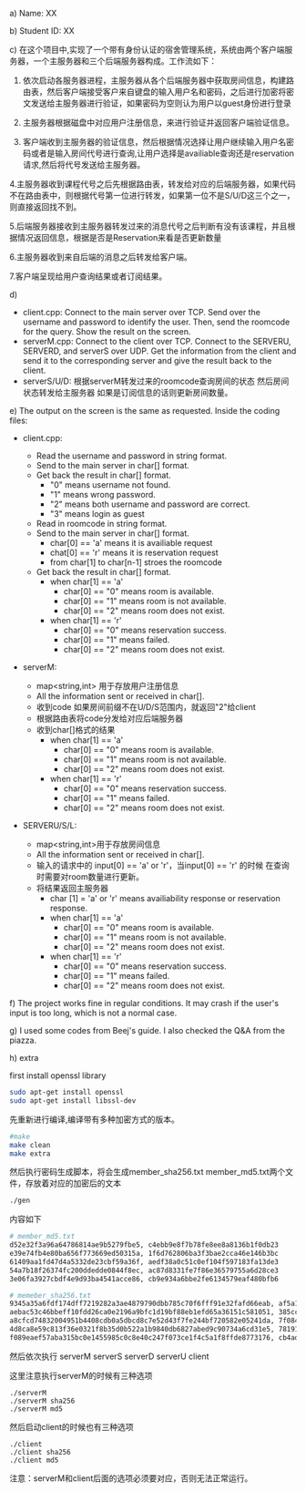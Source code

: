 a) Name: XX

b) Student ID: XX

c) 在这个项目中,实现了一个带有身份认证的宿舍管理系统，系统由两个客户端服务器，一个主服务器和三个后端服务器构成。工作流如下：

1. 依次启动各服务器进程，主服务器从各个后端服务器中获取房间信息，构建路由表，然后客户端接受客户来自键盘的输入用户名和密码，之后进行加密将密文发送给主服务器进行验证，如果密码为空则认为用户以guest身份进行登录

2. 主服务器根据磁盘中对应用户注册信息，来进行验证并返回客户端验证信息。

3. 客户端收到主服务器的验证信息，然后根据情况选择让用户继续输入用户名密码或者是输入房间代号进行查询,让用户选择是availiable查询还是reservation请求,然后将代号发送给主服务器。

4.主服务器收到课程代号之后先根据路由表，转发给对应的后端服务器，如果代码不在路由表中，则根据代号第一位进行转发，如果第一位不是S/U/D这三个之一，则直接返回找不到。

5.后端服务器接收到主服务器转发过来的消息代号之后判断有没有该课程，并且根据情况返回信息，根据是否是Reservation来看是否更新数量

6.主服务器收到来自后端的消息之后转发给客户端。

7.客户端呈现给用户查询结果或者订阅结果。


d) 
- client.cpp: Connect to the main server over TCP. Send over the username and password to identify the user. Then, send the roomcode for the query. Show the result on the screen.
- serverM.cpp: Connect to the client over TCP. Connect to the SERVERU, SERVERD, and serverS over UDP. Get the information from the client and send it to the corresponding server and give the result back to the client.
- serverS/U/D: 根据serverM转发过来的roomcode查询房间的状态 然后房间状态转发给主服务器 如果是订阅信息的话则更新房间数量。


e) The output on the screen is the same as requested. Inside the coding files:
- client.cpp:
    - Read the username and password in string format.
    - Send to the main server in char[] format.
    - Get back the result in char[] format.
        - "0" means username not found.
        - "1" means wrong password.
        - "2" means both username and password are correct.
        - "3" means login as guest
    - Read in roomcode in string format.
    - Send to the main server in char[] format.
        - char[0] == 'a' means it is availiable request
        - chat[0] == 'r' means it is reservation request
        - from char[1] to char[n-1] stroes the roomcode 
    - Get back the result in char[] format.
        - when char[1] == 'a'
            - char[0] == "0" means room is available.
            - char[0] == "1" means room is not available.
            - char[0] == "2" means room does not exist.
        - when char[1] == 'r'
            - char[0] == "0" means reservation success.
            - char[0] == "1" means failed.
            - char[0] == "2" means room does not exist.

- serverM:
    - map<string,int> 用于存放用户注册信息
    - All the information sent or received in char[].
    - 收到code 如果房间前缀不在U/D/S范围内，就返回"2"给client
    - 根据路由表将code分发给对应后端服务器
    - 收到char[]格式的结果
        - when char[1] == 'a'
            - char[0] == "0" means room is available.
            - char[0] == "1" means room is not available.
            - char[0] == "2" means room does not exist.
        - when char[1] == 'r'
            - char[0] == "0" means reservation success.
            - char[0] == "1" means failed.
            - char[0] == "2" means room does not exist.

- SERVERU/S/L:
    - map<string,int>用于存放房间信息
    - All the information sent or received in char[].
    - 输入的请求中的 input[0] == 'a' or 'r'，当input[0] == 'r' 的时候 在查询时需要对room数量进行更新。
    - 将结果返回主服务器
        - char [1] = 'a' or 'r' means availiability response or reservation response.
        - when char[1] == 'a'
            - char[0] == "0" means room is available.
            - char[0] == "1" means room is not available.
            - char[0] == "2" means room does not exist.
        - when char[1] == 'r'
            - char[0] == "0" means reservation success.
            - char[0] == "1" means failed.
            - char[0] == "2" means room does not exist.

f) The project works fine in regular conditions. It may crash if the user's input is too long, which is not a normal case.

g) I used some codes from Beej's guide. I also checked the Q&A from the piazza.

h) extra

first install openssl library

```bash
sudo apt-get install openssl
sudo apt-get install libssl-dev
```
先重新进行编译,编译带有多种加密方式的版本。
```bash
#make
make clean
make extra
```
然后执行密码生成脚本，将会生成member_sha256.txt member_md5.txt两个文件，存放着对应的加密后的文本
```bash
./gen
```

内容如下
```bash
# member_md5.txt
d52e32f3a96a64786814ae9b5279fbe5, c4ebb9e8f7b78fe8ee8a8136b1f0db23
e39e74fb4e80ba656f773669ed50315a, 1f6d762806ba3f3bae2cca46e146b3bc
61409aa1fd47d4a5332de23cbf59a36f, aedf38a0c51c0ef104f597183fa13de3
54a7b18f26374fc200ddedde0844f8ec, ac87d8331fe7f86e36579755a6d28ce3
3e06fa3927cbdf4e9d93ba4541acce86, cb9e934a6bbe2fe6134579eaf480bfb6

# memeber_sha256.txt
9345a35a6fdf174dff7219282a3ae4879790dbb785c70f6fff91e32fafd66eab, af5a10777dbd71058a8565665a40a2472200e03a5708c6ccf5e17b500ca81cb1
aebac53c46bbeff10fdd26ca0e2196a9bfc1d19bf88eb1efd65a36151c581051, 385cc817983514f20982ac7d490792e1aa21f65af9ee38f44e348c5f74084be8
a8cfcd74832004951b4408cdb0a5dbcd8c7e52d43f7fe244bf720582e05241da, 7f0842f9d40334c18004b7daa77c5b10f6a228e055a086b5c5dedc05c2580afe
4d8ca8e59c813f36e0321f8b35d0b522a1b9840db6827abed9c90734a6cd31e5, 78191c5c68b7d16643288563e2e786a5bc0d78028f0f68984d3b2d25df5487fb
f089eaef57aba315bc0e1455985c0c8e40c247f073ce1f4c5a1f8ffde8773176, cb4addc378f860b6fb23b2085a84b7c835b28a199a76934e7dccc58e272f9a19

```

然后依次执行 serverM serverS serverD serverU client

这里注意执行serverM的时候有三种选项
```
./serverM
./serverM sha256
./serverM md5
```

然后启动client的时候也有三种选项
```
./client
./client sha256
./client md5
```
注意：serverM和client后面的选项必须要对应，否则无法正常运行。





